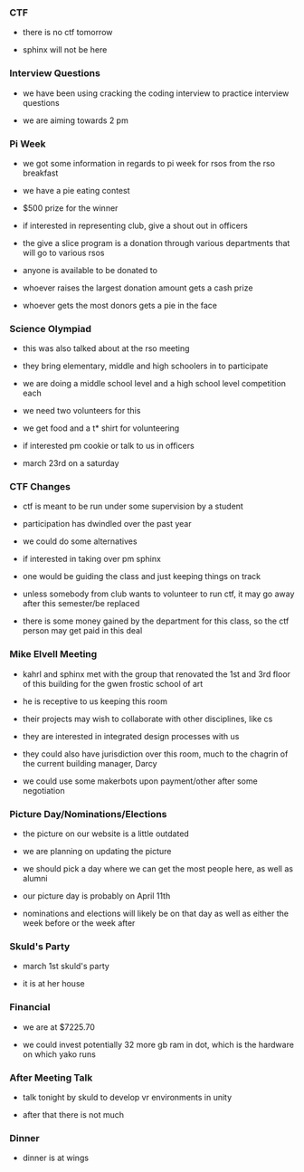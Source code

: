 ### CTF

* there is no ctf tomorrow

* sphinx will not be here

### Interview Questions

* we have been using cracking the coding interview to practice interview questions

* we are aiming towards 2 pm

### Pi Week

* we got some information in regards to pi week for rsos from the rso breakfast

* we have a pie eating contest

* $500 prize for the winner

* if interested in representing club, give a shout out in officers

* the give a slice program is a donation through various departments that will go to various rsos

* anyone is available to be donated to

* whoever raises the largest donation amount gets a cash prize

* whoever gets the most donors gets a pie in the face

### Science Olympiad

* this was also talked about at the rso meeting

* they bring elementary, middle and high schoolers in to participate

* we are doing a middle school level and a high school level competition each

* we need two volunteers for this

* we get food and a t* shirt for volunteering

* if interested pm cookie or talk to us in officers

* march 23rd on a saturday

### CTF Changes

* ctf is meant to be run under some supervision by a student

* participation has dwindled over the past year

* we could do some alternatives

* if interested in taking over pm sphinx

* one would be guiding the class and just keeping things on track

* unless somebody from club wants to volunteer to run ctf, it may go away after this semester/be replaced

* there is some money gained by the department for this class, so the ctf person may get paid in this deal

### Mike Elvell Meeting

* kahrl and sphinx met with the group that renovated the 1st and 3rd floor of this building for the gwen frostic school of art

* he is receptive to us keeping this room

* their projects may wish to collaborate with other disciplines, like cs

* they are interested in integrated design processes with us

* they could also have jurisdiction over this room, much to the chagrin of the current building manager, Darcy

* we could use some makerbots upon payment/other after some negotiation

### Picture Day/Nominations/Elections

* the picture on our website is a little outdated

* we are planning on updating the picture

* we should pick a day where we can get the most people here, as well as alumni

* our picture day is probably on April 11th

* nominations and elections will likely be on that day as well as either the week before or the week after

### Skuld's Party

* march 1st skuld's party

* it is at her house

### Financial

* we are at $7225.70

* we could invest potentially 32 more gb ram in dot, which is the hardware on which yako runs

### After Meeting Talk

* talk tonight by skuld to develop vr environments in unity

* after that there is not much

### Dinner

* dinner is at wings
